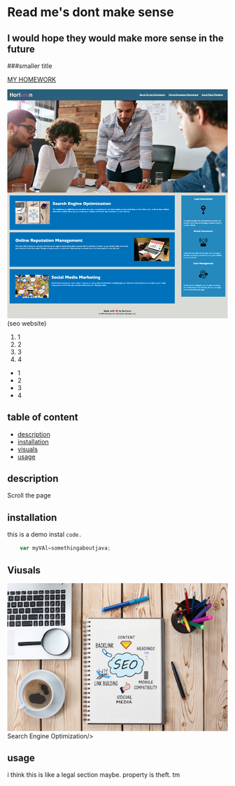 # Read me's dont make sense
## I would hope they would make more sense in the future
###smaller title

[MY HOMEWORK](https://jacobotaylor.github.io/SEO-HW/)

<img src="assets/images/Horiseon SEO.png"> (seo website)

1. 1 
2. 2
3. 3
4. 4

- 1
- 2
- 3
- 4

## table of content
- [description](#description)
- [installation](#installation)
- [visuals](#visuals)
- [usage](#usage)

## description
Scroll the page

## installation
this is a demo instal ```code.```

```js
    var myVAl=somethingaboutjava;
```

## Viusals
<img src="./assets/images/search-engine-optimization.jpg" class="float-left" alt="SEO">Search Engine Optimization/>


## usage
i think this is like a legal section maybe. property is theft. tm